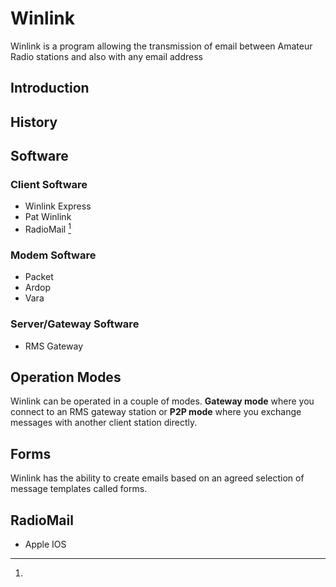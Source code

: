 # Winlink

Winlink is a program allowing the transmission of email between Amateur Radio stations and also with any email address 

## Introduction

## History

## Software

### Client Software

* Winlink Express
* Pat Winlink
* RadioMail [^1]

### Modem Software

* Packet
* Ardop
* Vara

### Server/Gateway Software

* RMS Gateway

## Operation Modes

Winlink can be operated in a couple of modes. **Gateway mode** where you connect to an RMS gateway station or **P2P mode** where you exchange messages with another client station directly.

## Forms

Winlink has the ability to create emails based on an agreed selection of message templates called forms. 

[^1]:
## RadioMail

* Apple IOS

